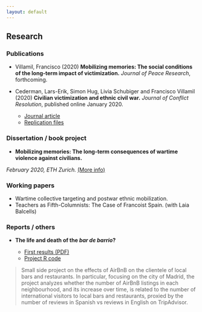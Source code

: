 ```yaml
---
layout: default
---
```


## Research

### Publications

* Villamil, Francisco (2020) **Mobilizing memories: The social conditions of the long-term impact of victimization.** *Journal of Peace Research*, forthcoming.

* Cederman, Lars-Erik, Simon Hug, Livia Schubiger and Francisco Villamil (2020) **Civilian victimization and ethnic civil war.** *Journal of Conflict Resolution*, published online January 2020.

  * [Journal article](https://journals.sagepub.com/doi/full/10.1177/0022002719898873)
  * [Replication files](https://github.com/franvillamil/franvillamil.github.io/raw/master/files/replication_cederman_et_al_2020.zip)

### Dissertation / book project

* **Mobilizing memories: The long-term consequences of wartime violence against civilians.**

*February 2020, ETH Zurich.* [(More info)](./dissertation.html)
    
### Working papers

* Wartime collective targeting and postwar ethnic mobilization.
* Teachers as Fifth-Columnists: The Case of Francoist Spain. (with Laia Balcells)

### Reports / others

* **The life and death of the *bar de barrio*?**

  * [First results (PDF)](https://github.com/franvillamil/tripadvisor_reviews/blob/master/writing/report.pdf)
  * [Project R code](https://github.com/franvillamil/tripadvisor_reviews)

> Small side project on the effects of AirBnB on the clientele of local bars and restaurants. In particular, focusing on the city of Madrid, the project analyzes whether the number of AirBnB listings in each neighbourhood, and its increase over time, is related to the number of international visitors to local bars and restaurants, proxied by the number of reviews in Spanish vs reviews in English on TripAdvisor.
